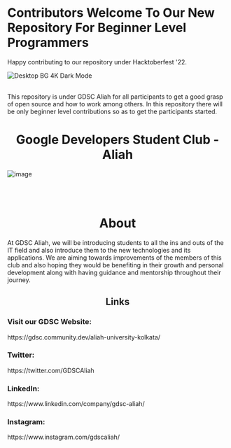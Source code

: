 # Contributors Welcome To Our New Repository For Beginner Level Programmers 
Happy contributing to our repository under Hacktoberfest '22.

![Desktop BG 4K Dark Mode](https://user-images.githubusercontent.com/83830134/194622720-c8e515d1-41e0-4dde-8860-9a1c5d28b7a0.png)

<br>
This repository is under GDSC Aliah for all participants to get a good grasp of open source and how to work among others. In this repository there will be only beginner level contributions so as to get the participants started.
<br>

<h1 align="center">Google Developers Student Club - Aliah</h1>

![image](https://res.cloudinary.com/startup-grind/image/upload/c_fill,dpr_2,f_auto,g_center,h_540,q_auto:good,w_720/v1/gcs/platform-data-dsc/chapter_photos/Aliah-University-Admission.jpg)


<br>
<br>

<h1 align="center">About</h1>

At GDSC Aliah, we will be introducing students to all the ins and outs of the IT field and also introduce them to the new technologies and its applications. We are aiming towards improvements of the members of this club and also hoping they would be benefiting in their growth and personal development along with having guidance and mentorship throughout their journey.

<h2 align="center">Links</h3>
<h3>Visit our GDSC Website: </h3>https://gdsc.community.dev/aliah-university-kolkata/
<h3>Twitter: </h3> https://twitter.com/GDSCAliah
<h3>LinkedIn: </h3> https://www.linkedin.com/company/gdsc-aliah/
<h3>Instagram: </h3>https://www.instagram.com/gdscaliah/

